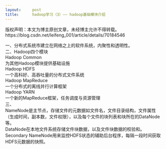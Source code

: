 ```yaml
---
layout:     post
title:      hadoop学习（3）—— hadoop基础模块介绍
---
```

<div id="article_content" class="article_content clearfix csdn-tracking-statistics" data-pid="blog" data-mod="popu_307" data-dsm="post">
								<div class="article-copyright">
					版权声明：本文为博主原创文章，未经博主允许不得转载。					https://blog.csdn.net/leifeng_001/article/details/70184546				</div>
								            <div id="content_views" class="markdown_views prism-atom-one-dark">
							<!-- flowchart 箭头图标 勿删 -->
							<svg xmlns="http://www.w3.org/2000/svg" style="display: none;"><path stroke-linecap="round" d="M5,0 0,2.5 5,5z" id="raphael-marker-block" style="-webkit-tap-highlight-color: rgba(0, 0, 0, 0);"></path></svg>
							<p>一、分布式系统市建立在网络之上的软件系统，内聚性和透明性。 <br>
二、Hadoop四个模块 <br>
    Hadoop Common <br>
        为其他Hadoop模块提供基础设施 <br>
    Hadoop HDFS <br>
        一个高科好、高吞吐量的分布式文件系统 <br>
    Hadoop MapReduce <br>
        一个分布式的离线并行计算框架 <br>
    Hadoop YARN <br>
        一个新的MapReduce框架，任务调度与资源管理 <br>
三、 <br>
    NameNode是主节点，存储文件的元数据如文件名，文件目录结构，文件属性（生成时间，副本数，文件权限），以及每个文件的块列表和块所在的DataNode等。 <br>
    DataNode在本地文件系统存储文件块数据，以及文件块数据的校验和。 <br>
    Secondary NameNode用来监控HDFS状态的辅助后台程序，每隔一段时间获取HDFS元数据的快照。</p>            </div>
						<link href="https://csdnimg.cn/release/phoenix/mdeditor/markdown_views-9e5741c4b9.css" rel="stylesheet">
                </div>
